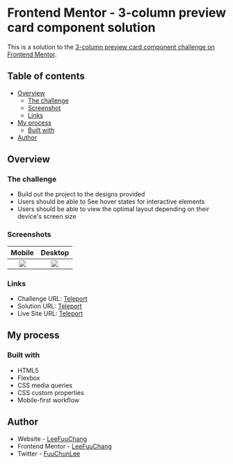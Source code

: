 # Frontend Mentor - 3-column preview card component solution

This is a solution to the [3-column preview card component challenge on Frontend Mentor](https://www.frontendmentor.io/challenges/3column-preview-card-component-pH92eAR2-).

## Table of contents
- [Overview](#Overview)
  - [The challenge](#The-challenge)
  - [Screenshot](#Screenshots)
  - [Links](#Links)
- [My process](#My-process)
  - [Built with](#Built-with)
- [Author](#Author)

## Overview
### The challenge
- Build out the project to the designs provided
- Users should be able to See hover states for interactive elements
- Users should be able to view the optimal layout depending on their device's screen size
### Screenshots
| Mobile | Desktop |
| :-: | :-: |
|![](https://i.imgur.com/JLRicjU.png)|![](https://i.imgur.com/07LCr4g.png)|
### Links
- Challenge URL: [Teleport](https://www.frontendmentor.io/challenges/3column-preview-card-component-pH92eAR2-)
- Solution URL: [Teleport](https://github.com/LeeFuuChang/3-column-preview-card-component)
- Live Site URL: [Teleport](https://leefuuchang.github.io/3-column-preview-card-component/)

## My process
### Built with
- HTML5
- Flexbox
- CSS media queries
- CSS custom properties
- Mobile-first workflow

## Author
- Website - [LeeFuuChang](https://www.leefuuchang.in)
- Frontend Mentor - [LeeFuuChang](https://www.frontendmentor.io/profile/LeeFuuChang)
- Twitter - [FuuChunLee](https://twitter.com/FuuChunLee)

